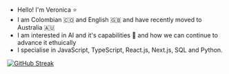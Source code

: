 - Hello! I'm Veronica :star:
- I am Colombian :colombia: and English :gb: and have recently moved to Australia :australia:
- I am interested in AI and it's capabilities :brain: and how we can continue to advance it ethuically
- I specialise in JavaScript, TypeScript, React.js, Next.js, SQL and Python.


[![GitHub Streak](https://streak-stats.demolab.com/?user=veronicaarojas)](https://git.io/streak-stats)
